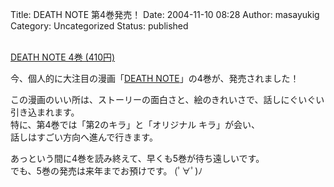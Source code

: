 Title: DEATH NOTE 第4巻発売！
Date: 2004-11-10 08:28
Author: masayukig
Category: Uncategorized
Status: published

[  
DEATH NOTE 4巻
(410円)](http://www.amazon.co.jp/exec/obidos/ASIN/4088736710/hughundercons-22/ref=nosim)

今、個人的に大注目の漫画「[DEATH
NOTE](http://www.amazon.co.jp/exec/obidos/ASIN/4088736710/hughundercons-22/ref=nosim)」の4巻が、発売されました！

この漫画のいい所は、ストーリーの面白さと、絵のきれいさで、話しにぐいぐい引き込まれます。  
特に、第4巻では「第2のキラ」と「オリジナル キラ」が会い、  
話しはすごい方向へ進んで行きます。

あっという間に4巻を読み終えて、早くも5巻が待ち遠しいです。  
でも、5巻の発売は来年までお預けです。 (ﾟ∀ﾟ)ﾉ
